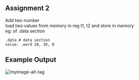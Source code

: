 ## Assignment 2
Add two number <br/>
load two values from memory in reg t1, t2 and store in memory <br />
eg: of .data section <br />
```
.data # data section
value: .word 10, 20, 0
```


## Example Output

![myimage-alt-tag](https://github.com/amarjeet-saini/Learning-MIPS32/blob/main/Assignment-02/Screenshot%20from%202021-09-20%2022-41-59.png)
